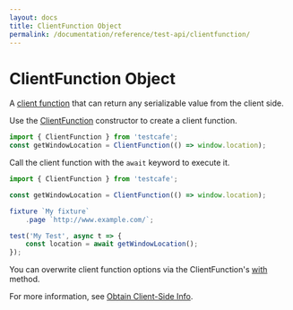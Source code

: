 ```yaml
---
layout: docs
title: ClientFunction Object
permalink: /documentation/reference/test-api/clientfunction/
---
```

# ClientFunction Object

A [client function](../../../guides/basic-guides/obtain-client-side-info.md) that can return any serializable value from the client side.

Use the [ClientFunction](constructor.md) constructor to create a client function.

```js
import { ClientFunction } from 'testcafe';
const getWindowLocation = ClientFunction(() => window.location);
```

Call the client function with the `await` keyword to execute it.

```js
import { ClientFunction } from 'testcafe';

const getWindowLocation = ClientFunction(() => window.location);

fixture `My fixture`
    .page `http://www.example.com/`;

test('My Test', async t => {
    const location = await getWindowLocation();
});
```

You can overwrite client function options via the ClientFunction's [with](with.md) method.

For more information, see [Obtain Client-Side Info](../../../guides/basic-guides/obtain-client-side-info.md).
